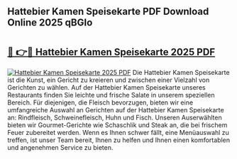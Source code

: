 ## Hattebier Kamen Speisekarte PDF Download Online 2025 qBGIo

# <h2><a href="http://gc9kdp.nevu.top/?p=Hattebier+Kamen+Speisekarte">🔗 👉🔴 Hattebier Kamen Speisekarte 2025 PDF</a></h2>

[![Hattebier Kamen Speisekarte 2025 PDF](https://i.imgur.com/dBaPXMq.png)](http://gc9kdp.nevu.top/?p=Hattebier+Kamen+Speisekarte)
Die Hattebier Kamen Speisekarte ist die Kunst, ein Gericht zu kreieren und zwischen einer Vielzahl von Gerichten zu wählen. Auf der Hattebier Kamen Speisekarte unseres Restaurants finden Sie leichte und frische Salate in unserem speziellen Bereich. Für diejenigen, die Fleisch bevorzugen, bieten wir eine umfangreiche Auswahl an Gerichten auf der Hattebier Kamen Speisekarte an: Rindfleisch, Schweinefleisch, Huhn und Fisch. Unseren Auserwählten bieten wir Gourmet-Gerichte wie Schaschlik und Steak an, die bei frischem Feuer zubereitet werden. Wenn es Ihnen schwer fällt, eine Menüauswahl zu treffen, ist unser Team bereit, Ihnen zu helfen und Ihnen einen komfortablen und angenehmen Service zu bieten.
